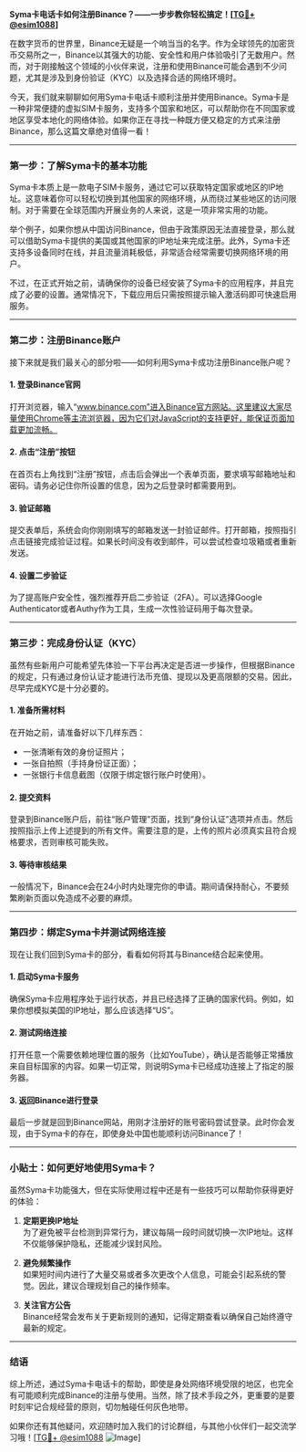 **Syma卡电话卡如何注册Binance？——一步步教你轻松搞定！[[TG💪+ @esim1088](https://t.me/s/esim1088)]**

在数字货币的世界里，Binance无疑是一个响当当的名字。作为全球领先的加密货币交易所之一，Binance以其强大的功能、安全性和用户体验吸引了无数用户。然而，对于刚接触这个领域的小伙伴来说，注册和使用Binance可能会遇到不少问题，尤其是涉及到身份验证（KYC）以及选择合适的网络环境时。

今天，我们就来聊聊如何用Syma卡电话卡顺利注册并使用Binance。Syma卡是一种非常便捷的虚拟SIM卡服务，支持多个国家和地区，可以帮助你在不同国家或地区享受本地化的网络体验。如果你正在寻找一种既方便又稳定的方式来注册Binance，那么这篇文章绝对值得一看！

---

### **第一步：了解Syma卡的基本功能**

Syma卡本质上是一款电子SIM卡服务，通过它可以获取特定国家或地区的IP地址。这意味着你可以轻松切换到其他国家的网络环境，从而绕过某些地区的访问限制。对于需要在全球范围内开展业务的人来说，这是一项非常实用的功能。

举个例子，如果你想从中国访问Binance，但由于政策原因无法直接登录，那么就可以借助Syma卡提供的美国或其他国家的IP地址来完成注册。此外，Syma卡还支持多设备同时在线，并且流量消耗极低，非常适合经常需要切换网络环境的用户。

不过，在正式开始之前，请确保你的设备已经安装了Syma卡的应用程序，并且完成了必要的设置。通常情况下，下载应用后只需按照提示输入激活码即可快速启用服务。

---

### **第二步：注册Binance账户**

接下来就是我们最关心的部分啦——如何利用Syma卡成功注册Binance账户呢？

#### **1. 登录Binance官网**
打开浏览器，输入“www.binance.com”进入Binance官方网站。这里建议大家尽量使用Chrome等主流浏览器，因为它们对JavaScript的支持更好，能保证页面加载更加流畅。

#### **2. 点击“注册”按钮**
在首页右上角找到“注册”按钮，点击后会弹出一个表单页面，要求填写邮箱地址和密码。请务必记住你所设置的信息，因为之后登录时都需要用到。

#### **3. 验证邮箱**
提交表单后，系统会向你刚刚填写的邮箱发送一封验证邮件。打开邮箱，按照指引点击链接完成验证过程。如果长时间没有收到邮件，可以尝试检查垃圾箱或者重新发送。

#### **4. 设置二步验证**
为了提高账户安全性，强烈推荐开启二步验证（2FA）。可以选择Google Authenticator或者Authy作为工具，生成一次性验证码用于每次登录。

---

### **第三步：完成身份认证（KYC）**

虽然有些新用户可能希望先体验一下平台再决定是否进一步操作，但根据Binance的规定，只有通过身份认证才能进行法币充值、提现以及更高限额的交易。因此，尽早完成KYC是十分必要的。

#### **1. 准备所需材料**
在开始之前，请准备好以下几样东西：
- 一张清晰有效的身份证照片；
- 一张自拍照（手持身份证正面）；
- 一张银行卡信息截图（仅限于绑定银行账户时使用）。

#### **2. 提交资料**
登录到Binance账户后，前往“账户管理”页面，找到“身份认证”选项并点击。然后按照指示上传上述提到的所有文件。需要注意的是，上传的照片必须真实且符合规格要求，否则审核可能失败。

#### **3. 等待审核结果**
一般情况下，Binance会在24小时内处理完你的申请。期间请保持耐心，不要频繁刷新页面以免造成不必要的麻烦。

---

### **第四步：绑定Syma卡并测试网络连接**

现在让我们回到Syma卡的部分，看看如何将其与Binance结合起来使用。

#### **1. 启动Syma卡服务**
确保Syma卡应用程序处于运行状态，并且已经选择了正确的国家代码。例如，如果你想模拟美国的IP地址，那么应该选择“US”。

#### **2. 测试网络连接**
打开任意一个需要依赖地理位置的服务（比如YouTube），确认是否能够正常播放来自目标国家的内容。如果一切正常，则说明Syma卡已经成功连接上了指定的服务器。

#### **3. 返回Binance进行登录**
最后一步就是回到Binance网站，用刚才注册好的账号密码尝试登录。此时你会发现，由于Syma卡的存在，即使身处中国也能顺利访问Binance了！

---

### **小贴士：如何更好地使用Syma卡？**

虽然Syma卡功能强大，但在实际使用过程中还是有一些技巧可以帮助你获得更好的体验：

1. **定期更换IP地址**  
   为了避免被平台检测到异常行为，建议每隔一段时间就切换一次IP地址。这样不仅能够保护隐私，还能减少误封风险。

2. **避免频繁操作**  
   如果短时间内进行了大量交易或者多次更改个人信息，可能会引起系统的警觉。因此，建议合理规划自己的操作频率。

3. **关注官方公告**  
   Binance经常会发布关于更新规则的通知，记得定期查看以确保自己始终遵守最新的规定。

---

### **结语**

综上所述，通过Syma卡电话卡的帮助，即使是身处网络环境受限的地区，也完全有可能顺利完成Binance的注册与使用。当然，除了技术手段之外，更重要的是要时刻牢记合规经营的原则，切勿触碰任何灰色地带。

如果你还有其他疑问，欢迎随时加入我们的讨论群组，与其他小伙伴们一起交流学习哦！[[TG💪+ @esim1088](https://t.me/s/esim1088) ![Image](https://i.postimg.cc/4NQfJmqS/Snipaste-2025-05-13-00-14-12.png)]